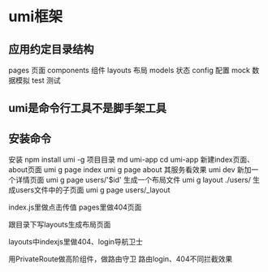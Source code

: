 # umi框架

## 应用约定目录结构
pages 页面
components 组件
layouts 布局
models 状态
config 配置
mock 数据模拟
test 测试

## umi是命令行工具不是脚手架工具
## 安装命令
安装 npm install umi -g
项目目录
md umi-app
cd umi-app
新建index页面、about页面
umi g page index
umi g page about
其服务看效果
umi dev
新加一个详情页面
umi g page users/'$id'
生成一个布局文件
umi g layout ./users/
生成users文件中的子页面
umi g page users/_layout

index.js里做点击传值
pages里做404页面

跟目录下写layouts生成布局页面

layouts中indexjs里做404、login导航卫士

用PrivateRoute做高阶组件，做路由守卫
路由login、404不同拦截效果
